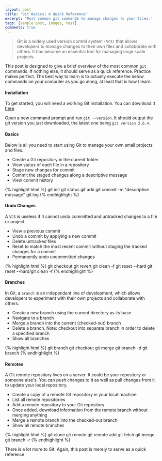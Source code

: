 ```yaml
---
layout: post
title: "Git Basics: A Quick Reference"
excerpt: "Most common git commands to manage changes to your files."
tags: [sample post, images, test]
comments: true
---
```


> Git is a widely used version control system `(VCS)` that allows developers to manage changes to their own files and collaborate with others. It has become an essential tool for managing large scale projects.

This post is designed to give a brief overview of the most common `git` commands. If nothing else, it should serve as a quick reference. Practice makes perfect. The best way to learn is to actually execute the below commands on your computer as you go along, at least that is how I learn.

#### Installation
To get started, you will need a working Git installation. You can download it <a href="http://git-scm.com/" target="_blank">here</a>.

Open a new command prompt and run `git --version`. It should output the git version you just downloaded, the latest one being `git version 2.6.4`.

#### Basics
Below is all you need to start using Git to manage your own small projects and files.

* Create a Git repository in the current folder
* View status of each file in a repository
* Stage new changes for commit
* Commit the staged changes along a descriptive message
* View commit history

{% highlight html %}
git init
git status
git add <file>
git commit -m "descriptive message"
git log
{% endhighlight %}

#### Undo Changes
A `VCS` is useless if it cannot undo committed and untracked changes to a file or project.

* View a previous commit
* Undo a commit by applying a new commit
* Delete untracked files
* Reset to match the most recent commit without staging the tracked changes for a commit
* Permanently undo uncommitted changes

{% highlight html %}
git checkout <commit-id>
git revert <commit-id>
git clean -f
git reset --hard
git reset --hard/git clean -f
{% endhighlight %}

#### Branches
In Git, a `branch` is an independent line of development, which allows developers to experiment with their own projects and collaborate with others.

* Create a new branch using the current directory as its base
* Navigate to a branch
* Merge a branch into the current (checked-out) branch
* Delete a branch. Note: checkout into separate branch in order to delete a specified branch
* Show all branches

{% highlight html %}
git branch <branch-name>
git checkout <branch-name>
git merge <branch-name>
git branch -d <branch-name>
git branch
{% endhighlight %}

#### Remotes
A Git remote repository lives on a server. It could be your repository or someone else's. You can push changes to it as well as pull changes from it to update your local repository.

* Create a copy of a remote Git repository in your local machine
* List all remote repositories
* Add a remote repository to your Git repository
* Once added, download information from the remote branch without merging anything
* Merge a remote branch into the checked-out branch
* Show all remote branches

{% highlight html %}
git clone <remote-path>
git remote
git remote add <remote-name>
git fetch <remote-name>
git merge <remote-name>
git branch -r
{% endhighlight %}

There is a lot more to Git. Again, this post is merely to serve as a quick reference

